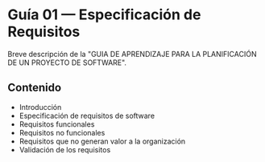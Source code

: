 # Guía 01 — Especificación de Requisitos

Breve descripción de la "GUIA DE APRENDIZAJE PARA LA PLANIFICACIÓN DE UN PROYECTO DE SOFTWARE".

## Contenido
- Introducción
- Especificación de requisitos de software
- Requisitos funcionales
- Requisitos no funcionales
- Requisitos que no generan valor a la organización
- Validación de los requisitos
  
